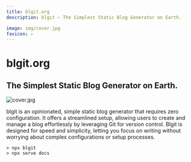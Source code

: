 ```yaml
---
title: blgit.org
description: blgit – The Simplest Static Blog Generator on Earth.

image: img/cover.jpg
favicon: ✍️
---
```


# blgit.org
## The Simplest Static Blog Generator on Earth.

![cover.jpg](cover.jpg)

blgit is an opinionated, simple static blog generator that requires zero configuration. It offers a streamlined setup, allowing users to create and manage a blog effortlessly by leveraging Git for version control. Blgit is designed for speed and simplicity, letting you focus on writing without worrying about complex configurations or setup processes.

```
> npx blgit
> npx serve docs
```
